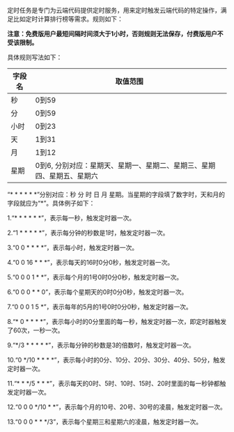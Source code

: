 定时任务是专门为云端代码提供定时服务，用来定时触发云端代码的特定操作，满足比如定时计算排行榜等需求。规则如下：

**注意：免费版用户最短间隔时间须大于1小时，否则规则无法保存，付费版用户不受该限制。**

具体规则写法如下：

| 字段名 | 取值范围 |
| --- | --- |
| 秒 | 0到59 |
| 分 | 0到59 |
| 小时 | 0到23 |
| 天 | 1到31 |
| 月 | 1到12 |
| 星期 | 0到6, 分别对应：星期天、星期一、星期二、星期三、星期四、星期五、星期六|



“\* \* \* \* \* \*”分别对应：秒 分 时 日 月 星期。当星期的字段填了数字时，天和月的字段就应为“\*”。具体例子如下：

1.“\* \* \* \* \* \*”，表示每一秒，触发定时器一次。

2.“1 \* \* \* \* \*”，表示每分钟的秒数是1时，触发定时器一次。

3.“0 0 \* \* \* \*”，表示每小时，触发定时器一次。

4.“0 0 16 \* \* \*”，表示每天的16时0分0秒，触发定时器一次。

5.“0 0 0 1 \* \*”，表示每个月的1号0时0分0秒，触发定时器一次。

6.“0 0 0 \* \* 0”，表示每个星期天的0时0分0秒，触发定时器一次。

7.“0 0 0 1 5 \*”，表示每年的5月的1号0时0分0秒，触发定时器一次。

8.“\* 0 \* \* \* \*”，表示每小时的0分里面的每一秒，触发定时器一次，即定时器触发了60次，一秒一次。

9.“\*/3 \* \* \* \* \*”，表示每分钟的秒数是3的倍数时，触发定时器一次。

10.“0 \*/10 \* \* \* \*”，表示每小时的0分、10分、20分、30分、40分、50分，触发定时器一次。

11.“\* \* \*/5 \* \* \*”，表示每天的0时、5时、10时、15时、20时里面的每一秒钟都触发定时器一次。

12.“0 0 0 \*/10 \* \*”，表示每个月的10号、20号、30号的凌晨，触发定时器一次。

13.“0 0 0 \* \* \*/3”，表示每个星期三和星期六的凌晨，触发定时器一次。











